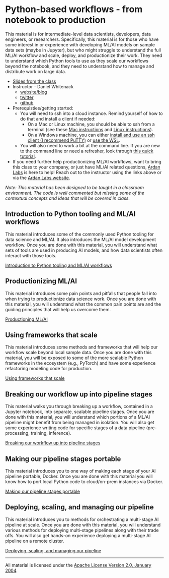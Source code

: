 # Python-based workflows - from notebook to production

This material is for intermediate-level data scientists, developers, data engineers, or researchers. Specifically, this material is for those who have some interest in or experience with developing ML/AI models on sample data sets (maybe in Jupyter), but who might struggle to understand the full ML/AI workflow and scale, deploy, and productionize their work. They need to understand which Python tools to use as they scale our workflows beyond the notebook, and they need to understand how to manage and distribute work on large data.

- [Slides from the class](https://docs.google.com/presentation/d/1vhINmKo-gIoDU1vVDqpg51auZpPkFV0h_X-ukdyYsFc/edit?usp=sharing)
- Instructor - Daniel Whitenack
  - [website/blog](http://www.datadan.io/)
  - [twitter](https://twitter.com/dwhitena)
  - [github](https://github.com/dwhitena)
- Prerequisties/getting started:
  - You will need to ssh into a cloud instance. Remind yourself of how to do that and install a client if needed:
    - On a Mac or Linux machine, you should be able to ssh from a terminal (see these [Mac instructions](http://accc.uic.edu/answer/how-do-i-use-ssh-and-sftp-mac-os-x) and [Linux instructions](https://www.digitalocean.com/community/tutorials/how-to-use-ssh-to-connect-to-a-remote-server-in-ubuntu)).
    - On a Windows machine, you can either [install and use an ssh client (I recommend PuTTY)](https://www.putty.org/) or [use the WSL](https://docs.microsoft.com/en-us/windows/wsl/install-win10).
  - You will also need to work a bit at the command line. If you are new to the command line or need a refresher, look through [this quick tutorial](https://lifehacker.com/5633909/who-needs-a-mouse-learn-to-use-the-command-line-for-almost-anything).
- If you need further help productionizing ML/AI workflows, want to bring this class to your company, or just have ML/AI related questions, [Ardan Labs](https://www.ardanlabs.com/) is here to help! Reach out to the instructor using the links above or via the [Ardan Labs website](https://www.ardanlabs.com/). 

*Note: This material has been designed to be taught in a classroom environment. The code is well commented but missing some of the contextual concepts and ideas that will be covered in class.*

## Introduction to Python tooling and ML/AI workflows

This material introduces some of the commonly used Python tooling for data science and ML/AI. It also introduces the ML/AI model development workflow. Once you are done with this material, you will understand what sets of tools are used in producing AI models, and how data scientists often interact with those tools.

[Introduction to Python tooling and ML/AI workflows](introduction)

## Productionizing ML/AI 

This material introduces some pain points and pitfalls that people fall into when trying to productionize data science work. Once you are done with this material, you will understand what the common pain points are and the guiding principles that will help us overcome them.    

[Productioning ML/AI](productionizing)

## Using frameworks that scale

This material introduces some methods and frameworks that will help our workflow scale beyond local sample data. Once you are done with this material, you will be exposed to some of the more scalable Python frameworks in the ecosystem (e.g., PyTorch) and have some experience refactoring modeling code for production.

[Using frameworks that scale](frameworks_that_scale)

## Breaking our workflow up into pipeline stages

This material walks you through breaking up a workflow, contained in a Jupyter notebook, into separate, scalable pipeline stages. Once you are done with this material, you will understand which portions of a ML/AI pipeline might benefit from being managed in isolation. You will also get some experience writing code for specific stages of a data pipeline (pre-processing, training, inference).

[Breaking our workflow up into pipeline stages](pipeline_stages)

## Making our pipeline stages portable

This material introduces you to one way of making each stage of your AI pipeline portable, Docker. Once you are done with this material you will know how to port local Python code to cloud/on-prem instances via Docker. 

[Making our pipeline stages portable](portability)

## Deploying, scaling, and managing our pipeline

This material introduces you to methods for orchestrating a multi-stage AI pipeline at scale. Once you are done with this material, you will understand various methods for deploying multi-stage pipelines along with their trade offs. You will also get hands-on experience deploying a multi-stage AI pipeline on a remote cluster.

[Deploying, scaling, and managing our pipeline](deploying_managing)

___
All material is licensed under the [Apache License Version 2.0, January 2004](http://www.apache.org/licenses/LICENSE-2.0).
